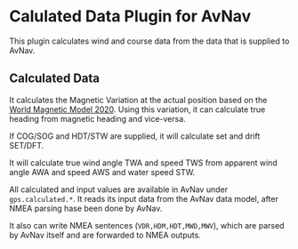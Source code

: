 # Calulated Data Plugin for AvNav

This plugin calculates wind and course data from the data that is supplied to AvNav.

## Calculated Data

It calculates the Magnetic Variation at the actual position based on the [World Magnetic Model 2020](https://www.ngdc.noaa.gov/).
Using this variation, it can calculate true heading from magnetic heading and vice-versa.

If COG/SOG and HDT/STW are supplied, it will calculate set and drift SET/DFT.

It will calculate true wind angle TWA and speed TWS from apparent wind angle AWA and speed AWS and water speed STW.

All calculated and input values are available in AvNav under `gps.calculated.*`. It reads its input data from the AvNav data model, after NMEA parsing hase been done by AvNav.

It also can write NMEA sentences (`VDR,HDM,HDT,MWD,MWV`), which are parsed by AvNav itself and are forwarded to NMEA outputs. 
